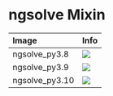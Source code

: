 
# ngsolve Mixin

| Image  | Info |
| :----- | :--- |
| ngsolve_py3.8 | [![](https://img.shields.io/docker/pulls/pymor/ngsolve_py3.8.svg)](https://hub.docker.com/repository/docker/pymor/ngsolve_py3.8 "ngsolve mixin") |
| ngsolve_py3.9 | [![](https://img.shields.io/docker/pulls/pymor/ngsolve_py3.9.svg)](https://hub.docker.com/repository/docker/pymor/ngsolve_py3.9 "ngsolve mixin") |
| ngsolve_py3.10 | [![](https://img.shields.io/docker/pulls/pymor/ngsolve_py3.10.svg)](https://hub.docker.com/repository/docker/pymor/ngsolve_py3.10 "ngsolve mixin") |
